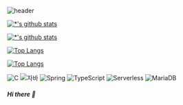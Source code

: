 ![header](https://capsule-render.vercel.app/api?type=wave&color=auto&height=300&section=header&text=hyomin&fontSize=90)

[![*'s github stats](https://github-readme-stats.vercel.app/api?username=hyomin-dev)](https://github.com/hyomin-dev)

[![*'s github stats](https://github-readme-stats.vercel.app/api?username=hyomin-dev&show_icons=true&theme=radical)](https://github.com/hyomin-dev)

[![Top Langs](https://github-readme-stats.vercel.app/api/top-langs/?username=hyomin-dev)](https://github.com/hyomin-dev/github-readme-stats)

[![Top Langs](https://github-readme-stats.vercel.app/api/top-langs/?username=hyomin-dev&layout=compact)](https://github.com/hyomin-dev/github-readme-stats)



![C](https://img.shields.io/badge/-C-123456?style=flat-square&logo=C&logoColor=black)
![자바](https://img.shields.io/badge/-자바-007396?style=flat&logo=Java&logoColor=ffffff)
![Spring](https://img.shields.io/badge/-Spring-6DB33F?style=for-the-badge&logo=Spring&logoColor=white)
![TypeScript](https://img.shields.io/badge/-TypeScript-3178C6?style=flat-square&logo=TypeScript&logoColor=white)
![Serverless](https://img.shields.io/badge/-Serverless-FD5750?style=flat-square&logo=Serverless&logoColor=magenta)
![MariaDB](https://img.shields.io/badge/-MariaDB-1F305F?style=flat-square&logo=mariadb&logoColor=white)


##### Hi there 👋 
  
